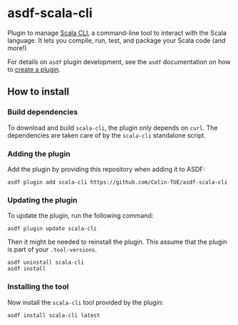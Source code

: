 # asdf-scala-cli

Plugin to manage [Scala CLI](https://github.com/VirtusLab/scala-cli), a command-line tool to interact with the Scala language. It lets you compile, run, test, and package your Scala code (and more!)

For details on `asdf` plugin development, see the `asdf` documentation on how to [create a plugin](https://asdf-vm.com/plugins/create.html).

## How to install

### Build dependencies

To download and build `scala-cli`, the plugin only depends on `curl`. The dependencies are taken care of by the `scala-cli` standalone script.

### Adding the plugin

Add the plugin by providing this repository when adding it to ASDF:

```shell
asdf plugin add scala-cli https://github.com/Colin-TUE/asdf-scala-cli
```

### Updating the plugin

To update the plugin, run the following command:

```shell
asdf plugin update scala-cli
```

Then it might be needed to reinstall the plugin.
This assume that the plugin is part of your `.tool-versions`.

```shell
asdf uninstall scala-cli
asdf install
```

### Installing the tool

Now install the `scala-cli` tool provided by the plugin:

```shell
asdf install scala-cli latest
```
